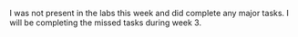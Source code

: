 I was not present in the labs this week and did complete any major tasks. I will be completing the missed tasks during week 3. 
